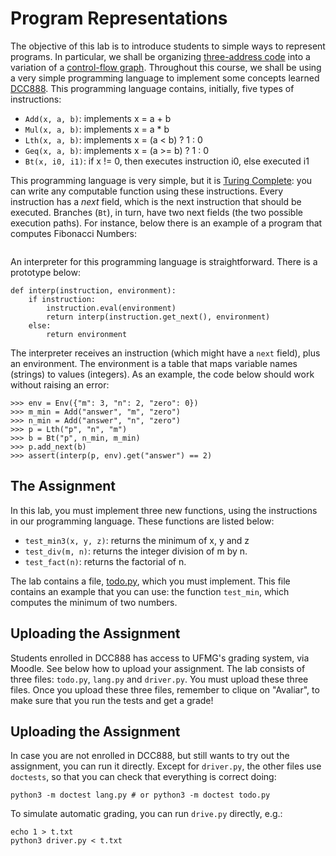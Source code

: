 # Program Representations

The objective of this lab is to introduce students to simple ways to represent programs.
In particular, we shall be organizing [three-address code](https://en.wikipedia.org/wiki/Three-address_code) into a variation of a [control-flow graph](https://homepages.dcc.ufmg.br/~fernando/classes/dcc888/ementa/slides/ControlFlowGraphs.pdf).
Throughout this course, we shall be using a very simple programming language to implement some concepts learned [DCC888](https://homepages.dcc.ufmg.br/~fernando/classes/dcc888/).
This programming language contains, initially, five types of instructions:

* `Add(x, a, b)`: implements x = a + b
* `Mul(x, a, b)`: implements x = a * b
* `Lth(x, a, b)`: implements x = (a < b) ? 1 : 0
* `Geq(x, a, b)`: implements x = (a >= b) ? 1 : 0
* `Bt(x, i0, i1)`: if x != 0, then executes instruction i0, else executed i1

This programming language is very simple, but it is [Turing Complete](https://en.wikipedia.org/wiki/Turing_completeness): you can write any computable function using these instructions.
Every instruction has a *next* field, which is the next instruction that should be executed.
Branches (`Bt`), in turn, have two next fields (the two possible execution paths).
For instance, below there is an example of a program that computes Fibonacci Numbers:

<img>

An interpreter for this programming language is straightforward.
There is a prototype below:

```
def interp(instruction, environment):
    if instruction:
        instruction.eval(environment)
        return interp(instruction.get_next(), environment)
    else:
        return environment
```

The interpreter receives an instruction (which might have a `next` field), plus an environment.
The environment is a table that maps variable names (strings) to values (integers).
As an example, the code below should work without raising an error:

```
>>> env = Env({"m": 3, "n": 2, "zero": 0})
>>> m_min = Add("answer", "m", "zero")
>>> n_min = Add("answer", "n", "zero")
>>> p = Lth("p", "n", "m")
>>> b = Bt("p", n_min, m_min)
>>> p.add_next(b)
>>> assert(interp(p, env).get("answer") == 2)
```

## The Assignment

In this lab, you must implement three new functions, using the instructions in our programming language.
These functions are listed below:

* `test_min3(x, y, z)`: returns the minimum of x, y and z
* `test_div(m, n)`: returns the integer division of m by n.
* `test_fact(n)`: returns the factorial of n.


The lab contains a file, [todo.py](todo.py), which you must implement.
This file contains an example that you can use: the function `test_min`, which computes the minimum of two numbers.

## Uploading the Assignment

Students enrolled in DCC888 has access to UFMG's grading system, via Moodle.
See below how to upload your assignment.
The lab consists of three files: `todo.py`, `lang.py` and `driver.py`.
You must upload these three files.
Once you upload these three files, remember to clique on "Avaliar", to make sure that you run the tests and get a grade!

## Uploading the Assignment

In case you are not enrolled in DCC888, but still wants to try out the assignment, you can run it directly.
Except for `driver.py`, the other files use `doctests`, so that you can check that everything is correct doing:

```
python3 -m doctest lang.py # or python3 -m doctest todo.py
```

To simulate automatic grading, you can run `drive.py` directly, e.g.:

```
echo 1 > t.txt
python3 driver.py < t.txt
```
